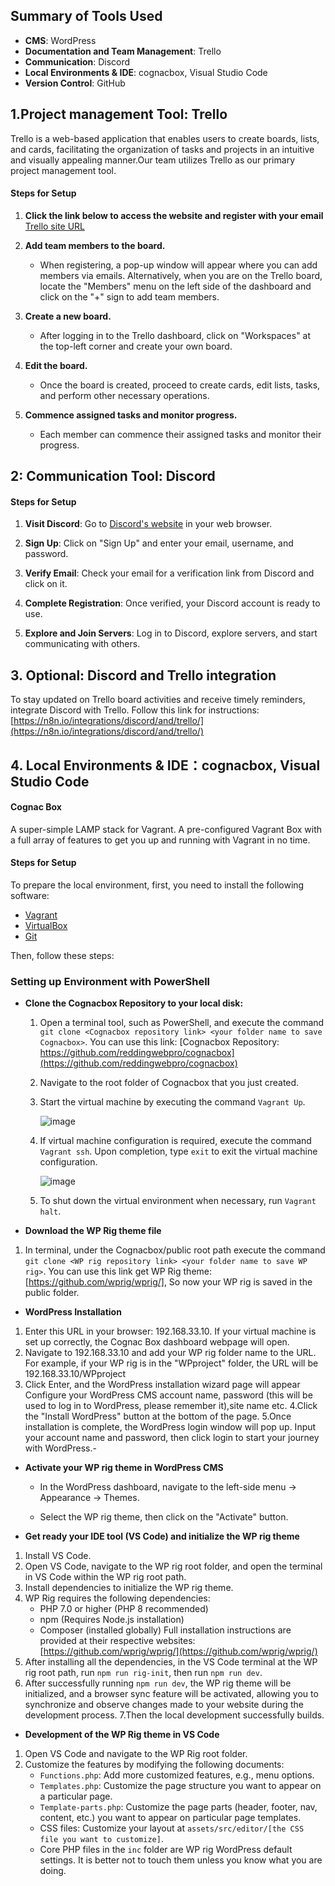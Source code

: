 ## Summary of Tools Used
- **CMS**: WordPress
- **Documentation and Team Management**: Trello
- **Communication**: Discord
- **Local Environments & IDE**: cognacbox, Visual Studio Code
- **Version Control**: GitHub

## 1.Project management Tool: Trello
Trello is a web-based application that enables users to create boards, lists, and cards, facilitating the organization of tasks and projects in an intuitive and visually appealing manner.Our team utilizes Trello as our primary project management tool. 

#### Steps for Setup

1. **Click the link below to access the website and register with your email**
   [Trello site URL](https://trello.com/)
   
2. **Add team members to the board.**
   - When registering, a pop-up window will appear where you can add members via emails. Alternatively, when you are on the Trello board, locate the "Members" menu on the left side of the dashboard and click on the "+" sign to add team members.
     
3. **Create a new board.**
   - After logging in to the Trello dashboard, click on "Workspaces" at the top-left corner and create your own board.
     
4. **Edit the board.**
   - Once the board is created, proceed to create cards, edit lists, tasks, and perform other necessary operations.
5. **Commence assigned tasks and monitor progress.**
   - Each member can commence their assigned tasks and monitor their progress.


## 2: Communication Tool: Discord

#### Steps for Setup

1. **Visit Discord**: Go to [Discord's website](https://discord.com/) in your web browser.

2. **Sign Up**: Click on "Sign Up" and enter your email, username, and password.

3. **Verify Email**: Check your email for a verification link from Discord and click on it.

4. **Complete Registration**: Once verified, your Discord account is ready to use.

5. **Explore and Join Servers**: Log in to Discord, explore servers, and start communicating with others.


## 3. Optional: Discord and Trello integration

To stay updated on Trello board activities and receive timely reminders, integrate Discord with Trello. Follow this link for instructions: [https://n8n.io/integrations/discord/and/trello/](https://n8n.io/integrations/discord/and/trello/)

## 4. Local Environments & IDE：cognacbox, Visual Studio Code

#### Cognac Box
A super-simple LAMP stack for Vagrant.
A pre-configured Vagrant Box with a full array of features to get you up and running with Vagrant in no time.

#### Steps for Setup

To prepare the local environment, first, you need to install the following software:

- [Vagrant](https://www.vagrantup.com/)
- [VirtualBox](https://www.virtualbox.org/)
- [Git](https://git-scm.com/)

Then, follow these steps:
### Setting up Environment with PowerShell

- **Clone the Cognacbox Repository to your local disk:**
  
   1. Open a terminal tool, such as PowerShell, and execute the command `git clone <Cognacbox repository link> <your folder name to save Cognacbox>`.
      You can use this link: [Cognacbox Repository: https://github.com/reddingwebpro/cognacbox](https://github.com/reddingwebpro/cognacbox)
   2. Navigate to the root folder of Cognacbox that you just created.
   3. Start the virtual machine by executing the command `Vagrant Up`.

      ![image](https://github.com/cp3402-students/project-team5/assets/113411770/86448d04-0c2d-42ed-b9ef-63d9ffc667c6)
  
   5. If virtual machine configuration is required, execute the command `Vagrant ssh`. Upon completion, type `exit` to exit the virtual machine configuration.
      
      ![image](https://github.com/cp3402-students/project-team5/assets/113411770/851498b2-8188-41b5-b27f-92826a7fec0c)
      
   7. To shut down the virtual environment when necessary, run `Vagrant halt`.

- **Download the WP Rig theme file**
  
1. In terminal, under the Cognacbox/public root path execute the command `git clone <WP rig repository link> <your folder name to save WP rig>`.
      You can use this link get WP Rig theme: [https://github.com/wprig/wprig/], So now your WP rig is saved in the public folder.
- **WordPress Installation** 
1. Enter this URL in your browser: 192.168.33.10. If your virtual machine is set up correctly, the Cognac Box dashboard webpage will open.
2. Navigate to 192.168.33.10 and add your WP rig folder name to the URL. For example,
   if your WP rig is in the "WPproject" folder, the URL will be 192.168.33.10/WPproject
3. Click Enter, and the WordPress installation wizard page will appear
Configure your WordPress CMS account name, password (this will be used to log in to WordPress, please remember it),site name etc.
4.Click the "Install WordPress" button at the bottom of the page.
5.Once installation is complete, the WordPress login window will pop up.
  Input your account name and password, then click login to start your journey with WordPress.-

- **Activate your WP rig theme in WordPress CMS**

   - In the WordPress dashboard, navigate to the left-side menu -> Appearance -> Themes.
   
   - Select the WP rig theme, then click on the "Activate" button.

- **Get ready your IDE tool (VS Code) and initialize the WP rig theme**
1. Install VS Code.
2. Open VS Code, navigate to the WP rig root folder, and open the terminal in VS Code within the WP rig root path.
3. Install dependencies to initialize the WP rig theme.
4. WP Rig requires the following dependencies:
   - PHP 7.0 or higher (PHP 8 recommended)
   - npm (Requires Node.js installation)
   - Composer (installed globally)
   Full installation instructions are provided at their respective websites: [https://github.com/wprig/wprig/](https://github.com/wprig/wprig/)
5. After installing all the dependencies, in the VS Code terminal at the WP rig root path, run `npm run rig-init`, then run `npm run dev`.
6. After successfully running `npm run dev`, the WP rig theme will be initialized, and a browser sync feature will be activated, allowing you to synchronize and observe changes made to your website during the development process.
7.Then the local development successfully builds.


- **Development of the WP Rig theme in VS Code**
1. Open VS Code and navigate to the WP Rig root folder.
2. Customize the features by modifying the following documents:
   - `Functions.php`: Add more customized features, e.g., menu options.
   - `Templates.php`: Customize the page structure you want to appear on a particular page.
   - `Template-parts.php`: Customize the page parts (header, footer, nav, content, etc.) you want to appear on particular page templates.
   - CSS files: Customize your layout at `assets/src/editor/[the CSS file you want to customize]`.
   - Core PHP files in the `inc` folder are WP rig WordPress default settings. It is better not to touch them unless you know what you are          doing.


   


  
  
  
